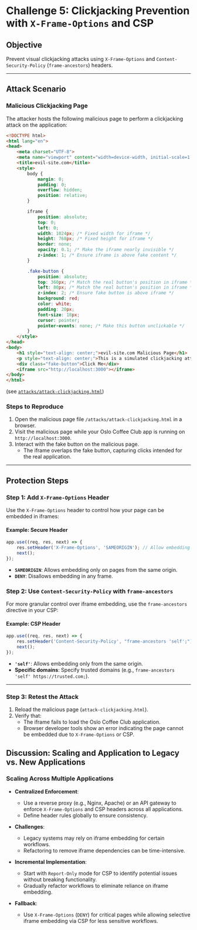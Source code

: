 # Challenge 5: Clickjacking Prevention with `X-Frame-Options` and CSP

## Objective
Prevent visual clickjacking attacks using `X-Frame-Options` and `Content-Security-Policy` (`frame-ancestors`) headers.

---

## Attack Scenario

### Malicious Clickjacking Page
The attacker hosts the following malicious page to perform a clickjacking attack on the application:
```html
<!DOCTYPE html>
<html lang="en">
<head>
    <meta charset="UTF-8">
    <meta name="viewport" content="width=device-width, initial-scale=1.0">
    <title>evil-site.com</title>
    <style>
        body {
            margin: 0;
            padding: 0;
            overflow: hidden;
            position: relative;
        }

        iframe {
            position: absolute;
            top: 0;
            left: 0;
            width: 1024px; /* Fixed width for iframe */
            height: 768px; /* Fixed height for iframe */
            border: none;
            opacity: 0.1; /* Make the iframe nearly invisible */
            z-index: 1; /* Ensure iframe is above fake content */
        }

        .fake-button {
            position: absolute;
            top: 360px; /* Match the real button's position in iframe */
            left: 80px; /* Match the real button's position in iframe */
            z-index: 2; /* Ensure fake button is above iframe */
            background: red;
            color: white;
            padding: 20px;
            font-size: 18px;
            cursor: pointer;
            pointer-events: none; /* Make this button unclickable */
        }
    </style>
</head>
<body>
    <h1 style="text-align: center;">evil-site.com Malicious Page</h1>
    <p style="text-align: center;">This is a simulated clickjacking attack. Below is an invisible iframe attempting to capture user interaction.</p>
    <div class="fake-button">Click Me</div>
    <iframe src="http://localhost:3000"></iframe>
</body>
</html>
```
(see [`attacks/attack-clickjacking.html`](./attacks/attack-clickjacking.html))

### Steps to Reproduce
1. Open the malicious page file `/attacks/attack-clickjacking.html` in a browser.
2. Visit the malicious page while your Oslo Coffee Club app is running on `http://localhost:3000`.
3. Interact with the fake button on the malicious page.
   - The iframe overlaps the fake button, capturing clicks intended for the real application.

---

## Protection Steps

### Step 1: Add `X-Frame-Options` Header
Use the `X-Frame-Options` header to control how your page can be embedded in iframes:

#### Example: Secure Header
```javascript
app.use((req, res, next) => {
    res.setHeader('X-Frame-Options', 'SAMEORIGIN'); // Allow embedding only from the same origin
    next();
});
```
- **`SAMEORIGIN`**: Allows embedding only on pages from the same origin.
- **`DENY`**: Disallows embedding in any frame.

### Step 2: Use `Content-Security-Policy` with `frame-ancestors`
For more granular control over iframe embedding, use the `frame-ancestors` directive in your CSP:

#### Example: CSP Header
```javascript
app.use((req, res, next) => {
    res.setHeader('Content-Security-Policy', "frame-ancestors 'self';"); // Allow embedding only from the same origin
    next();
});
```
- **`'self'`**: Allows embedding only from the same origin.
- **Specific domains**: Specify trusted domains (e.g., `frame-ancestors 'self' https://trusted.com;`).

---

### Step 3: Retest the Attack
1. Reload the malicious page (`attack-clickjacking.html`).
2. Verify that:
   - The iframe fails to load the Oslo Coffee Club application.
   - Browser developer tools show an error indicating the page cannot be embedded due to `X-Frame-Options` or CSP.


## Discussion: Scaling and Application to Legacy vs. New Applications

### Scaling Across Multiple Applications
- **Centralized Enforcement**:
   - Use a reverse proxy (e.g., Nginx, Apache) or an API gateway to enforce `X-Frame-Options` and CSP headers across all applications.
   - Define header rules globally to ensure consistency.

- **Challenges**:
   - Legacy systems may rely on iframe embedding for certain workflows.
   - Refactoring to remove iframe dependencies can be time-intensive.

- **Incremental Implementation**:
   - Start with `Report-Only` mode for CSP to identify potential issues without breaking functionality.
   - Gradually refactor workflows to eliminate reliance on iframe embedding.

- **Fallback**:
   - Use `X-Frame-Options` (`DENY`) for critical pages while allowing selective iframe embedding via CSP for less sensitive workflows.
